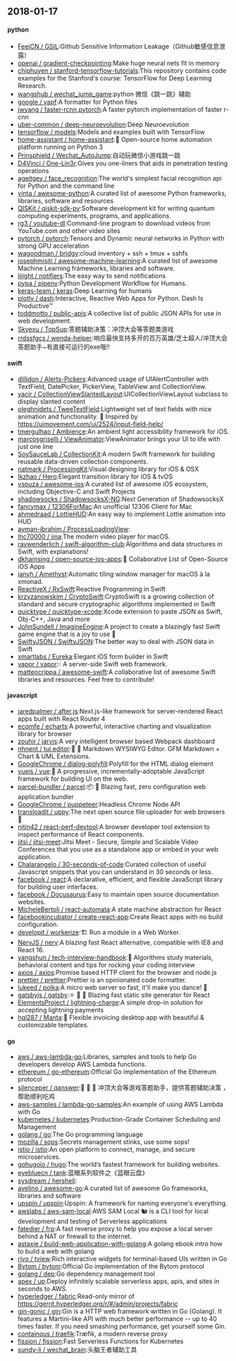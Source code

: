 ## 2018-01-17

#### python
* [FeeiCN / GSIL](https://github.com/FeeiCN/GSIL):Github Sensitive Information Leakage（Github敏感信息泄露）
* [openai / gradient-checkpointing](https://github.com/openai/gradient-checkpointing):Make huge neural nets fit in memory
* [chiphuyen / stanford-tensorflow-tutorials](https://github.com/chiphuyen/stanford-tensorflow-tutorials):This repository contains code examples for the Stanford's course: TensorFlow for Deep Learning Research.
* [wangshub / wechat_jump_game](https://github.com/wangshub/wechat_jump_game):python 微信《跳一跳》辅助
* [google / yapf](https://github.com/google/yapf):A formatter for Python files
* [jwyang / faster-rcnn.pytorch](https://github.com/jwyang/faster-rcnn.pytorch):A faster pytorch implementation of faster r-cnn
* [uber-common / deep-neuroevolution](https://github.com/uber-common/deep-neuroevolution):Deep Neuroevolution
* [tensorflow / models](https://github.com/tensorflow/models):Models and examples built with TensorFlow
* [home-assistant / home-assistant](https://github.com/home-assistant/home-assistant):🏡 Open-source home automation platform running on Python 3
* [Prinsphield / Wechat_AutoJump](https://github.com/Prinsphield/Wechat_AutoJump):自动玩微信小游戏跳一跳
* [D4Vinci / One-Lin3r](https://github.com/D4Vinci/One-Lin3r):Gives you one-liners that aids in penetration testing operations
* [ageitgey / face_recognition](https://github.com/ageitgey/face_recognition):The world's simplest facial recognition api for Python and the command line
* [vinta / awesome-python](https://github.com/vinta/awesome-python):A curated list of awesome Python frameworks, libraries, software and resources
* [QISKit / qiskit-sdk-py](https://github.com/QISKit/qiskit-sdk-py):Software development kit for writing quantum computing experiments, programs, and applications.
* [rg3 / youtube-dl](https://github.com/rg3/youtube-dl):Command-line program to download videos from YouTube.com and other video sites
* [pytorch / pytorch](https://github.com/pytorch/pytorch):Tensors and Dynamic neural networks in Python with strong GPU acceleration
* [wagoodman / bridgy](https://github.com/wagoodman/bridgy):cloud inventory + ssh + tmux + sshfs
* [josephmisiti / awesome-machine-learning](https://github.com/josephmisiti/awesome-machine-learning):A curated list of awesome Machine Learning frameworks, libraries and software.
* [liiight / notifiers](https://github.com/liiight/notifiers):The easy way to send notifications
* [pypa / pipenv](https://github.com/pypa/pipenv):Python Development Workflow for Humans.
* [keras-team / keras](https://github.com/keras-team/keras):Deep Learning for humans
* [plotly / dash](https://github.com/plotly/dash):Interactive, Reactive Web Apps for Python. Dash Is Productive™
* [toddmotto / public-apis](https://github.com/toddmotto/public-apis):A collective list of public JSON APIs for use in web development.
* [Skyexu / TopSup](https://github.com/Skyexu/TopSup):答题辅助决策：冲顶大会等答题类游戏
* [rrdssfgcs / wenda-helper](https://github.com/rrdssfgcs/wenda-helper):响应最快支持多开的百万英雄/芝士超人/冲顶大会答题助手~有直接可运行的exe哦!!

#### swift
* [dillidon / Alerts-Pickers](https://github.com/dillidon/Alerts-Pickers):Advanced usage of UIAlertController with TextField, DatePicker, PickerView, TableView and CollectionView.
* [yacir / CollectionViewSlantedLayout](https://github.com/yacir/CollectionViewSlantedLayout):UICollectionViewLayout subclass to display slanted content
* [oleghnidets / TweeTextField](https://github.com/oleghnidets/TweeTextField):Lightweight set of text fields with nice animation and functionality. 🚀 Inspired by https://uimovement.com/ui/2524/input-field-help/
* [tmergulhao / Ambience](https://github.com/tmergulhao/Ambience):An ambient light accessibility framework for iOS.
* [marcosgriselli / ViewAnimator](https://github.com/marcosgriselli/ViewAnimator):ViewAnimator brings your UI to life with just one line
* [SoySauceLab / CollectionKit](https://github.com/SoySauceLab/CollectionKit):A modern Swift framework for building reusable data-driven collection components.
* [natmark / ProcessingKit](https://github.com/natmark/ProcessingKit):Visual designing library for iOS & OSX
* [lkzhao / Hero](https://github.com/lkzhao/Hero):Elegant transition library for iOS & tvOS
* [vsouza / awesome-ios](https://github.com/vsouza/awesome-ios):A curated list of awesome iOS ecosystem, including Objective-C and Swift Projects
* [shadowsocks / ShadowsocksX-NG](https://github.com/shadowsocks/ShadowsocksX-NG):Next Generation of ShadowsocksX
* [fancymax / 12306ForMac](https://github.com/fancymax/12306ForMac):An unofficial 12306 Client for Mac
* [ahmedraad / LottieHUD](https://github.com/ahmedraad/LottieHUD):An easy way to implement Lottie animation into HUD
* [ayman-ibrahim / ProcessLoadingView](https://github.com/ayman-ibrahim/ProcessLoadingView):
* [lhc70000 / iina](https://github.com/lhc70000/iina):The modern video player for macOS.
* [raywenderlich / swift-algorithm-club](https://github.com/raywenderlich/swift-algorithm-club):Algorithms and data structures in Swift, with explanations!
* [dkhamsing / open-source-ios-apps](https://github.com/dkhamsing/open-source-ios-apps):📱 Collaborative List of Open-Source iOS Apps
* [ianyh / Amethyst](https://github.com/ianyh/Amethyst):Automatic tiling window manager for macOS à la xmonad.
* [ReactiveX / RxSwift](https://github.com/ReactiveX/RxSwift):Reactive Programming in Swift
* [krzyzanowskim / CryptoSwift](https://github.com/krzyzanowskim/CryptoSwift):CryptoSwift is a growing collection of standard and secure cryptographic algorithms implemented in Swift
* [quicktype / quicktype-xcode](https://github.com/quicktype/quicktype-xcode):Xcode extension to paste JSON as Swift, Obj-C++, Java and more
* [JohnSundell / ImagineEngine](https://github.com/JohnSundell/ImagineEngine):A project to create a blazingly fast Swift game engine that is a joy to use 🚀
* [SwiftyJSON / SwiftyJSON](https://github.com/SwiftyJSON/SwiftyJSON):The better way to deal with JSON data in Swift
* [xmartlabs / Eureka](https://github.com/xmartlabs/Eureka):Elegant iOS form builder in Swift
* [vapor / vapor](https://github.com/vapor/vapor):💧 A server-side Swift web framework.
* [matteocrippa / awesome-swift](https://github.com/matteocrippa/awesome-swift):A collaborative list of awesome Swift libraries and resources. Feel free to contribute!

#### javascript
* [jaredpalmer / after.js](https://github.com/jaredpalmer/after.js):Next.js-like framework for server-rendered React apps built with React Router 4
* [ecomfe / echarts](https://github.com/ecomfe/echarts):A powerful, interactive charting and visualization library for browser
* [zouhir / jarvis](https://github.com/zouhir/jarvis):A very intelligent browser based Webpack dashboard
* [nhnent / tui.editor](https://github.com/nhnent/tui.editor):🍞 📝 Markdown WYSIWYG Editor. GFM Markdown + Chart & UML Extensions.
* [GoogleChrome / dialog-polyfill](https://github.com/GoogleChrome/dialog-polyfill):Polyfill for the HTML dialog element
* [vuejs / vue](https://github.com/vuejs/vue):🖖 A progressive, incrementally-adoptable JavaScript framework for building UI on the web.
* [parcel-bundler / parcel](https://github.com/parcel-bundler/parcel):📦 🚀 Blazing fast, zero configuration web application bundler
* [GoogleChrome / puppeteer](https://github.com/GoogleChrome/puppeteer):Headless Chrome Node API
* [transloadit / uppy](https://github.com/transloadit/uppy):The next open source file uploader for web browsers 🐶
* [nitin42 / react-perf-devtool](https://github.com/nitin42/react-perf-devtool):A browser developer tool extension to inspect performance of React components.
* [jitsi / jitsi-meet](https://github.com/jitsi/jitsi-meet):Jitsi Meet - Secure, Simple and Scalable Video Conferences that you use as a standalone app or embed in your web application.
* [Chalarangelo / 30-seconds-of-code](https://github.com/Chalarangelo/30-seconds-of-code):Curated collection of useful Javascript snippets that you can understand in 30 seconds or less.
* [facebook / react](https://github.com/facebook/react):A declarative, efficient, and flexible JavaScript library for building user interfaces.
* [facebook / Docusaurus](https://github.com/facebook/Docusaurus):Easy to maintain open source documentation websites.
* [MicheleBertoli / react-automata](https://github.com/MicheleBertoli/react-automata):A state machine abstraction for React
* [facebookincubator / create-react-app](https://github.com/facebookincubator/create-react-app):Create React apps with no build configuration.
* [developit / workerize](https://github.com/developit/workerize):🏗️ Run a module in a Web Worker.
* [NervJS / nerv](https://github.com/NervJS/nerv):A blazing fast React alternative, compatible with IE8 and React 16.
* [yangshun / tech-interview-handbook](https://github.com/yangshun/tech-interview-handbook):💯 Algorithms study materials, behavioral content and tips for rocking your coding interview
* [axios / axios](https://github.com/axios/axios):Promise based HTTP client for the browser and node.js
* [prettier / prettier](https://github.com/prettier/prettier):Prettier is an opinionated code formatter.
* [lukeed / polka](https://github.com/lukeed/polka):A micro web server so fast, it'll make you dance! 👯
* [gatsbyjs / gatsby](https://github.com/gatsbyjs/gatsby):⚛️ 📄 🚀 Blazing fast static site generator for React
* [ElementsProject / lightning-charge](https://github.com/ElementsProject/lightning-charge):A simple drop-in solution for accepting lightning payments
* [hql287 / Manta](https://github.com/hql287/Manta):🎉 Flexible invoicing desktop app with beautiful & customizable templates.

#### go
* [aws / aws-lambda-go](https://github.com/aws/aws-lambda-go):Libraries, samples and tools to help Go developers develop AWS Lambda functions.
* [ethereum / go-ethereum](https://github.com/ethereum/go-ethereum):Official Go implementation of the Ethereum protocol
* [silenceper / qanswer](https://github.com/silenceper/qanswer):🥇 🥇 🥇 冲顶大会等游戏答题助手，提供答题辅助决策 ，帮助顺利吃鸡
* [aws-samples / lambda-go-samples](https://github.com/aws-samples/lambda-go-samples):An example of using AWS Lambda with Go
* [kubernetes / kubernetes](https://github.com/kubernetes/kubernetes):Production-Grade Container Scheduling and Management
* [golang / go](https://github.com/golang/go):The Go programming language
* [mozilla / sops](https://github.com/mozilla/sops):Secrets management stinks, use some sops!
* [istio / istio](https://github.com/istio/istio):An open platform to connect, manage, and secure microservices.
* [gohugoio / hugo](https://github.com/gohugoio/hugo):The world’s fastest framework for building websites.
* [eyebluecn / tank](https://github.com/eyebluecn/tank):蓝眼系列软件之《蓝眼云盘》
* [sysdream / hershell](https://github.com/sysdream/hershell):
* [avelino / awesome-go](https://github.com/avelino/awesome-go):A curated list of awesome Go frameworks, libraries and software
* [upspin / upspin](https://github.com/upspin/upspin):Upspin: A framework for naming everyone's everything.
* [awslabs / aws-sam-local](https://github.com/awslabs/aws-sam-local):AWS SAM Local 🐿 is a CLI tool for local development and testing of Serverless applications
* [fatedier / frp](https://github.com/fatedier/frp):A fast reverse proxy to help you expose a local server behind a NAT or firewall to the internet.
* [astaxie / build-web-application-with-golang](https://github.com/astaxie/build-web-application-with-golang):A golang ebook intro how to build a web with golang
* [rivo / tview](https://github.com/rivo/tview):Rich interactive widgets for terminal-based UIs written in Go
* [Bytom / bytom](https://github.com/Bytom/bytom):Official Go implementation of the Bytom protocol
* [golang / dep](https://github.com/golang/dep):Go dependency management tool
* [apex / up](https://github.com/apex/up):Deploy infinitely scalable serverless apps, apis, and sites in seconds to AWS.
* [hyperledger / fabric](https://github.com/hyperledger/fabric):Read-only mirror of https://gerrit.hyperledger.org/r/#/admin/projects/fabric
* [gin-gonic / gin](https://github.com/gin-gonic/gin):Gin is a HTTP web framework written in Go (Golang). It features a Martini-like API with much better performance -- up to 40 times faster. If you need smashing performance, get yourself some Gin.
* [containous / traefik](https://github.com/containous/traefik):Træfik, a modern reverse proxy
* [fission / fission](https://github.com/fission/fission):Fast Serverless Functions for Kubernetes
* [sundy-li / wechat_brain](https://github.com/sundy-li/wechat_brain):头脑王者辅助工具
